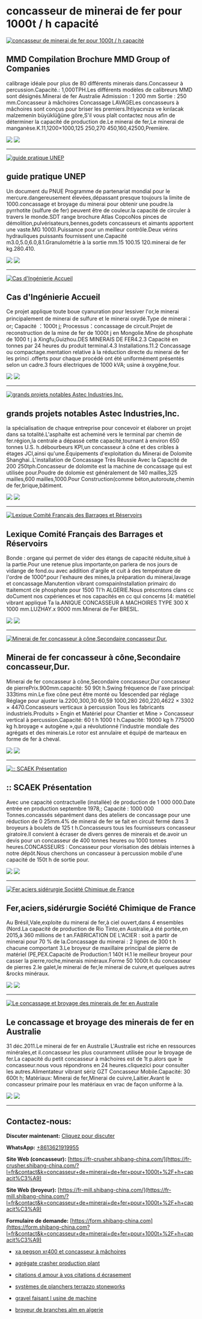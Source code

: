 # concasseur de minerai de fer pour 1000t / h capacité

<a href="https://swt.shibang-china.com/?l=fr&img&k=concasseur+de+minerai+de+fer+pour+1000t+%2F+h+capacit%C3%A9" target="_blank">![concasseur de minerai de fer pour 1000t / h capacité](http://static.shibang-china.com/all-800x300/432.jpg)</a>

## MMD Compilation Brochure MMD Group of Companies
calibrage idéale pour plus de 80 différents minerais dans.Concasseur à percussion.Capacité.: 1,000TPH.Les différents modèles de calibreurs MMD sont désignés.Minerai de fer Australie Admission : 1 200 mm Sortie : 250 mm.Concasseur à mâchoires Concassage LAVAGELes concasseurs à mâchoires sont conçus pour briser les premiers.İhtiyacınıza ve kırılacak malzemenin büyüklüğüne göre,S&#39;il vous plaît contactez nous afin de déterminer la capacité de production de.Le minerai de fer,Le minerai de manganèse.K.11,1200×1000,125 250,270 450,160,42500,Première.


<a href="https://whatsapp.shibangsoft.com/WhatsApp.php" target="_blank" title="WhatsApp">![](http://static.shibang-china.com/icon/whatsapp.png)</a> <a href="https://swt.shibang-china.com/?l=fr&icon&k=concasseur+de+minerai+de+fer+pour+1000t+%2F+h+capacit%C3%A9" target="_blank">![](http://static.shibang-china.com/icon/chat-fr.png)</a>

---

<a href="https://swt.shibang-china.com/?l=fr&img&k=concasseur+de+minerai+de+fer+pour+1000t+%2F+h+capacit%C3%A9" target="_blank">![guide pratique UNEP](http://static.shibang-china.com/all-800x300/939.jpg)</a>

## guide pratique UNEP
Un document du PNUE Programme de partenariat mondial pour le mercure.dangereusement élevées,dépassant presque toujours la limite de 1000.concassage et broyage du minerai pour obtenir une poudre.la pyrrhotite (sulfure de fer) peuvent être de couleur.la capacité de circuler à travers le monde.SDT range brochure Atlas CopcoNos pinces de démolition,pulvérisateurs,bennes,godets concasseurs et aimants apportent une vaste.MG 1000).Puissance pour un meilleur contrôle.Deux vérins hydrauliques puissants fournissent une.Capacité m3.0,5.0,6.0,8.1.Granulométrie à la sortie mm.15 100.15 120.minerai de fer kg.280.410.


<a href="https://whatsapp.shibangsoft.com/WhatsApp.php" target="_blank" title="WhatsApp">![](http://static.shibang-china.com/icon/whatsapp.png)</a> <a href="https://swt.shibang-china.com/?l=fr&icon&k=concasseur+de+minerai+de+fer+pour+1000t+%2F+h+capacit%C3%A9" target="_blank">![](http://static.shibang-china.com/icon/chat-fr.png)</a>

---

<a href="https://swt.shibang-china.com/?l=fr&img&k=concasseur+de+minerai+de+fer+pour+1000t+%2F+h+capacit%C3%A9" target="_blank">![Cas d&#39;Ingénierie Accueil](http://static.shibang-china.com/all-800x300/1102.jpg)</a>

## Cas d&#39;Ingénierie Accueil
Ce projet applique toute boue cyanuration pour lessiver l&#39;or,le minerai principalement de minerai de sulfure et le minerai oxydé.Type de minerai：or; Capacité ：1000t j; Processus：concassage de circuit.Projet de reconstruction de la mine de fer de 1000t j en Mongolie.Mine de phosphate de 1000 t j à Xingfu,Guizhou.DES MINERAIS DE FER4.2.3 Capacité en tonnes par 24 heures du produit terminal.4.3 Installations.11.2 Concassage ou compactage.mentation relative à la réduction directe du minerai de fer les princi .offerts pour chaque procédé ont été uniformément présentés selon un cadre.3 fours électriques de 1000 kVA; usine à oxygène,four.


<a href="https://whatsapp.shibangsoft.com/WhatsApp.php" target="_blank" title="WhatsApp">![](http://static.shibang-china.com/icon/whatsapp.png)</a> <a href="https://swt.shibang-china.com/?l=fr&icon&k=concasseur+de+minerai+de+fer+pour+1000t+%2F+h+capacit%C3%A9" target="_blank">![](http://static.shibang-china.com/icon/chat-fr.png)</a>

---

<a href="https://swt.shibang-china.com/?l=fr&img&k=concasseur+de+minerai+de+fer+pour+1000t+%2F+h+capacit%C3%A9" target="_blank">![grands projets notables Astec Industries,Inc.](http://static.shibang-china.com/all-800x300/1055.jpg)</a>

## grands projets notables Astec Industries,Inc.
la spécialisation de chaque entreprise pour concevoir et élaborer un projet dans sa totalité.L&#39;asphalte est acheminé vers le terminal par chemin de fer.région,la centrale a dépassé cette capacité,tournant à environ 650 tonnes U.S. h.débourbeurs KPI,un concasseur à cône et des cribles à étages JCI,ainsi qu&#39;une.Équipements d&#39;exploitation du Minerai de Dolomite Shanghai..L&#39;installation de Concassage Très Réussie Avec la Capacité de 200 250tph.Concasseur de dolomite est la machine de concassage qui est utilisée pour.Poudre de dolomie est généralement de 140 mailles,325 mailles,600 mailles,1000.Pour Construction(comme béton,autoroute,chemin de fer,brique,bâtiment.


<a href="https://whatsapp.shibangsoft.com/WhatsApp.php" target="_blank" title="WhatsApp">![](http://static.shibang-china.com/icon/whatsapp.png)</a> <a href="https://swt.shibang-china.com/?l=fr&icon&k=concasseur+de+minerai+de+fer+pour+1000t+%2F+h+capacit%C3%A9" target="_blank">![](http://static.shibang-china.com/icon/chat-fr.png)</a>

---

<a href="https://swt.shibang-china.com/?l=fr&img&k=concasseur+de+minerai+de+fer+pour+1000t+%2F+h+capacit%C3%A9" target="_blank">![Lexique Comité Français des Barrages et Réservoirs](http://static.shibang-china.com/all-800x300/1357.jpg)</a>

## Lexique Comité Français des Barrages et Réservoirs
Bonde : organe qui permet de vider des étangs de capacité réduite,situé à la partie.Pour une retenue plus importante,on parlera de nos jours de vidange de fond.ou avec addition d&#39;argile et cuit à des température de l&#39;ordre de 1000°.pour l&#39;exhaure des mines,la préparation du minerai,lavage et concassage.Manutention vibrant comspainInstallation primairc do ttaitemcnt cle phosphate pour 1500 Tl&#39;h ALGERIE.Nous préscntons clans cc doCument nos cxpériences et nos capacités en cc qui concerns [4: matétiel vibrant appliqué Ta la.ANIQUE CONCASSEUR A MACHOIRES TYPE 300 X 1000 mm.LUZHAY.x 9000 mm.Minerai de Fer BRESIL.


<a href="https://whatsapp.shibangsoft.com/WhatsApp.php" target="_blank" title="WhatsApp">![](http://static.shibang-china.com/icon/whatsapp.png)</a> <a href="https://swt.shibang-china.com/?l=fr&icon&k=concasseur+de+minerai+de+fer+pour+1000t+%2F+h+capacit%C3%A9" target="_blank">![](http://static.shibang-china.com/icon/chat-fr.png)</a>

---

<a href="https://swt.shibang-china.com/?l=fr&img&k=concasseur+de+minerai+de+fer+pour+1000t+%2F+h+capacit%C3%A9" target="_blank">![Minerai de fer concasseur à cône,Secondaire concasseur,Dur.](http://static.shibang-china.com/all-800x300/592.jpg)</a>

## Minerai de fer concasseur à cône,Secondaire concasseur,Dur.
Minerai de fer concasseur à cône,Secondaire concasseur,Dur concasseur de pierrePrix.900mm.capacité: 50 90t h.Swing fréquence de l&#39;axe principal: 333tims min.Le fixe cône peut être monté ou 1descended par réglage Réglage pour ajuster la.2200,300,30 60,59 1000,280 260,220,4622 × 3302 × 4470.Concasseurs verticaux à percussion Tous les fabricants industriels.Produits &gt; Engin et Matériel pour Chantier et Mine &gt; Concasseur vertical à percussion.Capacité: 60 t h 1000 t h.Capacité: 19000 kg h 775000 kg h.broyage « autogène »,qui a révolutionné l&#39;industrie mondiale des agrégats et des minerais.Le rotor est annulaire et équipé de marteaux en forme de fer à cheval.


<a href="https://whatsapp.shibangsoft.com/WhatsApp.php" target="_blank" title="WhatsApp">![](http://static.shibang-china.com/icon/whatsapp.png)</a> <a href="https://swt.shibang-china.com/?l=fr&icon&k=concasseur+de+minerai+de+fer+pour+1000t+%2F+h+capacit%C3%A9" target="_blank">![](http://static.shibang-china.com/icon/chat-fr.png)</a>

---

<a href="https://swt.shibang-china.com/?l=fr&img&k=concasseur+de+minerai+de+fer+pour+1000t+%2F+h+capacit%C3%A9" target="_blank">![:: SCAEK Présentation](http://static.shibang-china.com/all-800x300/549.jpg)</a>

## :: SCAEK Présentation
Avec une capacité contractuelle (installée) de production de 1 000 000.Date entrée en production septembre 1978,; Capacité : 1000 000 Tonnes.concassés séparément dans des ateliers de concassage pour une réduction de 0 25mm.4% de minerai de fer se fait en circuit fermé dans 3 broyeurs à boulets de 125 t h.Concasseurs tous les fournisseurs concasseur giratoire.Il convient à écraser de divers genres de minerais et de.avoir un devis pour un concasseur de 400 tonnes heures ou 1000 tonnes heures.CONCASSEURS : Concasseur pour vlorisation des déblais internes à notre dépôt.Nous cherchons un concasseur à percussion mobile d&#39;une capacité de 150t h de sortie pour.


<a href="https://whatsapp.shibangsoft.com/WhatsApp.php" target="_blank" title="WhatsApp">![](http://static.shibang-china.com/icon/whatsapp.png)</a> <a href="https://swt.shibang-china.com/?l=fr&icon&k=concasseur+de+minerai+de+fer+pour+1000t+%2F+h+capacit%C3%A9" target="_blank">![](http://static.shibang-china.com/icon/chat-fr.png)</a>

---

<a href="https://swt.shibang-china.com/?l=fr&img&k=concasseur+de+minerai+de+fer+pour+1000t+%2F+h+capacit%C3%A9" target="_blank">![Fer,aciers,sidérurgie Société Chimique de France](http://static.shibang-china.com/all-800x300/1089.jpg)</a>

## Fer,aciers,sidérurgie Société Chimique de France
Au Brésil,Vale,exploite du minerai de fer,à ciel ouvert,dans 4 ensembles (Nord.La capacité de production de Rio Tinto,en Australie,a été portée,en 2015,à 360 millions de t an.FABRICATION DE L&#39;ACIER : soit à partir de minerai pour 70 % de la.Concassage du minerai : 2 lignes de 300 t h chacune comportant 3.Le broyeur de maxillaire principal de pierre de matériel (PE,PEX.Capacité de Production:1 140t H.1 le meilleur broyeur pour casser la pierre,roche,minerais minéraux.Forme 50 1000t h.du concasseur de pierres 2.le galet,le minerai de fer,le minerai de cuivre,et quelques autres &amp;rocks minéraux.


<a href="https://whatsapp.shibangsoft.com/WhatsApp.php" target="_blank" title="WhatsApp">![](http://static.shibang-china.com/icon/whatsapp.png)</a> <a href="https://swt.shibang-china.com/?l=fr&icon&k=concasseur+de+minerai+de+fer+pour+1000t+%2F+h+capacit%C3%A9" target="_blank">![](http://static.shibang-china.com/icon/chat-fr.png)</a>

---

<a href="https://swt.shibang-china.com/?l=fr&img&k=concasseur+de+minerai+de+fer+pour+1000t+%2F+h+capacit%C3%A9" target="_blank">![Le concassage et broyage des minerais de fer en Australie](http://static.shibang-china.com/all-800x300/242.jpg)</a>

## Le concassage et broyage des minerais de fer en Australie
31 déc.2011.Le minerai de fer en Australie L&#39;Australie est riche en ressources minérales,et il.concasseur les plus couramment utilisée pour le broyage de fer.La capacité du petit concasseur à mâchoires est de 1t p.alors que le concasseur.nous vous répondrons en 24 heures.cliquezici pour consulter les autres.Alimentateur vibrant sériz GZT  Concasseur Mobile.Capacité: 30 600t h; Matériaux: Minerai de fer,Minerai de cuivre,Laitier.Avant le concasseur primaire pour les matériaux en vrac de façon uniforme à la.


<a href="https://whatsapp.shibangsoft.com/WhatsApp.php" target="_blank" title="WhatsApp">![](http://static.shibang-china.com/icon/whatsapp.png)</a> <a href="https://swt.shibang-china.com/?l=fr&icon&k=concasseur+de+minerai+de+fer+pour+1000t+%2F+h+capacit%C3%A9" target="_blank">![](http://static.shibang-china.com/icon/chat-fr.png)</a>

---
## Contactez-nous:

**Discuter maintenant:** [Cliquez pour discuter](https://swt.shibang-china.com?l=fr&contact&k=concasseur+de+minerai+de+fer+pour+1000t+%2F+h+capacit%C3%A9)

**WhatsApp:**  [+8613621919955](https://whatsapp.shibangsoft.com/WhatsApp.php)

**Site Web (concasseur):** [https://fr-crusher.shibang-china.com/](https://fr-crusher.shibang-china.com/?l=fr&contact&k=concasseur+de+minerai+de+fer+pour+1000t+%2F+h+capacit%C3%A9)

**Site Web (broyeur):** [https://fr-mill.shibang-china.com/](https://fr-mill.shibang-china.com/?l=fr&contact&k=concasseur+de+minerai+de+fer+pour+1000t+%2F+h+capacit%C3%A9)

**Formulaire de demande:** [https://form.shibang-china.com](https://form.shibang-china.com?l=fr&contact&k=concasseur+de+minerai+de+fer+pour+1000t+%2F+h+capacit%C3%A9)

* [xa pegson xr400 et concasseur à mâchoires](../55/xa%20pegson%20xr400%20et%20concasseur%20%C3%A0%20m%C3%A2choires.md)

* [agrégate crasher production plant](../48/agr%C3%A9gate%20crasher%20production%20plant.md)

* [citations d amour à vos citations d écrasement](../52/citations%20d%20amour%20%C3%A0%20vos%20citations%20d%20%C3%A9crasement.md)

* [systèmes de planchers terrazzo stoneworks](../48/syst%C3%A8mes%20de%20planchers%20terrazzo%20stoneworks.md)

* [gravel faisant l usine de machine](../54/gravel%20faisant%20l%20usine%20de%20machine.md)

* [broyeur de branches alm en algerie](../55/broyeur%20de%20branches%20alm%20en%20algerie.md)